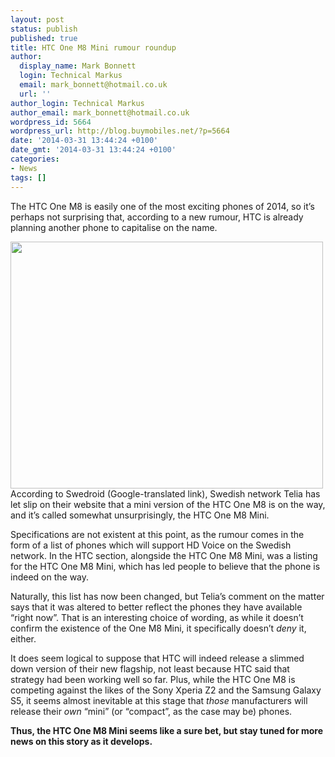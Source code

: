 ```yaml
---
layout: post
status: publish
published: true
title: HTC One M8 Mini rumour roundup
author:
  display_name: Mark Bonnett
  login: Technical Markus
  email: mark_bonnett@hotmail.co.uk
  url: ''
author_login: Technical Markus
author_email: mark_bonnett@hotmail.co.uk
wordpress_id: 5664
wordpress_url: http://blog.buymobiles.net/?p=5664
date: '2014-03-31 13:44:24 +0100'
date_gmt: '2014-03-31 13:44:24 +0100'
categories:
- News
tags: []
---
```

<p><span class="postStandFirst">The HTC One M8 is easily one of the most exciting phones of 2014, so it&rsquo;s perhaps not surprising that, according to a new rumour, HTC is already planning another phone to capitalise on the name.</span></p>
<p style="text-align: left;"><img class="aligncenter" style="line-height: 1.5em;" alt="" src="https://farm3.staticflickr.com/2836/13423829115_1e3028056d.jpg" width="500" height="395" />According to&nbsp;Swedroid&nbsp;(Google-translated link), Swedish network Telia has let slip on their website that a mini version of the&nbsp;HTC One M8&nbsp;is on the way, and it&rsquo;s called somewhat unsurprisingly, the HTC One M8 Mini.</p>
<p>Specifications are not existent at this point, as the rumour comes in the form of a list of phones which will support HD Voice on the Swedish network. In the HTC section, alongside the HTC One M8 Mini, was a listing for the HTC One M8 Mini, which has led people to believe that the phone is indeed on the way.</p>
<p>Naturally, this list has now been changed, but Telia&rsquo;s comment on the matter says that it was altered to better reflect the phones they have available &ldquo;right now&rdquo;. That is an interesting choice of wording, as while it doesn&rsquo;t confirm the existence of the One M8 Mini, it specifically doesn&rsquo;t&nbsp;<em>deny</em>&nbsp;it, either.</p>
<p>It does seem logical to suppose that HTC will indeed release a slimmed down version of their new flagship, not least because HTC said that strategy had been working well so far. Plus, while the HTC One M8 is competing against the likes of the Sony Xperia Z2 and the Samsung Galaxy S5, it seems almost inevitable at this stage that&nbsp;<em>those</em>&nbsp;manufacturers will release their&nbsp;<em>own</em>&nbsp;&ldquo;mini&rdquo; (or &ldquo;compact&rdquo;, as the case may be) phones.</p>
<p><strong>Thus, the HTC One M8 Mini seems like a sure bet, but stay tuned for more news on this story as it develops.</strong></p>
